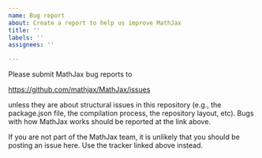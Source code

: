 ```yaml
---
name: Bug report
about: Create a report to help us improve MathJax
title: ''
labels: ''
assignees: ''

---
```


Please submit MathJax bug reports to

https://github.com/mathjax/MathJax/issues

unless they are about structural issues in this repository (e.g., the package.json file, the compilation process, the repository layout, etc).  Bugs with how MathJax works should be reported at the link above.

If you are not part of the MathJax team, it is unlikely that you should be posting an issue here.  Use the tracker linked above instead.
